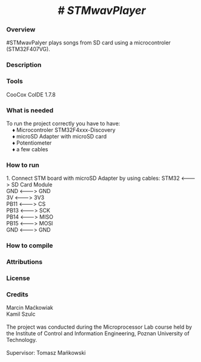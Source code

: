  <center> <h1> <b><i> # STMwavPlayer </i></b> </h1> </center>
  <h3> Overview </h3>
  #STMwavPalyer plays songs from SD card using a microcontroler (STM32F407VG).
 <h3> Description </h3>
 <h3> Tools </h3>
 CooCox CoIDE 1.7.8
 <h3> What is needed </h3>
 To run the project correctly you have to have: <br> 
 &nbsp;&nbsp;&nbsp; &#9830; Microcontroler STM32F4xxx-Discovery <br>
 &nbsp;&nbsp;&nbsp; &#9830; microSD Adapter with microSD card <br>
 &nbsp;&nbsp;&nbsp; &#9830; Potentiometer <br>
 &nbsp;&nbsp;&nbsp; &#9830; a few cables <br>
 <h3> How to run </h3>
 1. Connect STM board with microSD Adapter by using cables:
STM32 <---> SD Card Module <br>
GND <---> GND <br>
3V <---> 3V3 <br>
PB11 <---> CS <br>
PB13 <---> SCK <br>
PB14 <---> MISO <br>
PB15 <---> MOSI <br>
GND <---> GND <br>
 
 <h3> How to compile </h3>

 <h3> Attributions </h3>
 <h3> License </h3>
 <h3> Credits </h3>

 Marcin Maćkowiak
 <br>
 Kamil Szulc
 <br>
 <br>
 The project was conducted during the Microprocessor Lab course held by the Institute of Control and Information Engineering, Poznan University of Technology.
 <br>
 <br>
 Supervisor: Tomasz Mańkowski
 
 
 
